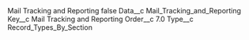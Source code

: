 <?xml version="1.0" encoding="UTF-8"?>
<CustomMetadata xmlns="http://soap.sforce.com/2006/04/metadata" xmlns:xsi="http://www.w3.org/2001/XMLSchema-instance" xmlns:xsd="http://www.w3.org/2001/XMLSchema">
    <label>Mail Tracking and Reporting</label>
    <protected>false</protected>
    <values>
        <field>Data__c</field>
        <value xsi:type="xsd:string">Mail_Tracking_and_Reporting</value>
    </values>
    <values>
        <field>Key__c</field>
        <value xsi:type="xsd:string">Mail Tracking and Reporting</value>
    </values>
    <values>
        <field>Order__c</field>
        <value xsi:type="xsd:double">7.0</value>
    </values>
    <values>
        <field>Type__c</field>
        <value xsi:type="xsd:string">Record_Types_By_Section</value>
    </values>
</CustomMetadata>
